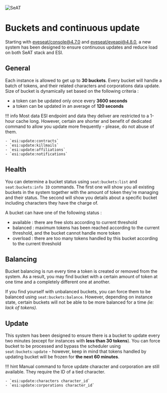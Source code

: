 ![SeAT](https://i.imgur.com/aPPOxSK.png)

# Buckets and continuous update

Starting with [eveseat/console@4.7.0] and [eveseat/eveapi@4.8.0], a new system has been designed to ensure continuous updates and reduce load on both SeAT stack and ESI.

## General

Each instance is allowed to get up to **30 buckets**. Every bucket will handle a batch of tokens, and their related characters and corporations data update.
Size of bucket is dynamically set based on the following criteria :

* a token can be updated only once every **3600 seconds**
* a token can be updated in an average of **120 seconds**

!!! info
    Most data ESI endpoint and data they deliver are restricted to a 1-hour cache long.
    However, certain are shorter and benefit of dedicated command to allow you update more frequently - please, do not abuse of them.

    - `esi:update:contracts`
    - `esi:update:killmails`
    - `esi:update:affiliations`
    - `esi:update:notifications`

## Health

You can determine a bucket status using `seat:buckets:list` and `seat:buckets:info ID` commands.
The first one will show you all existing buckets in the system together with the amount of token they're managing and their status.
The second will show you details about a specific bucket including characters they have the charge of.

A bucket can have one of the following status :

* available : there are free slots according to current threshold
* balanced : maximum tokens has been reached according to the current threshold, and the bucket cannot handle more token
* overload : there are too many tokens handled by this bucket according to the current threshold

## Balancing

Bucket balancing is run every time a token is created or removed from the system.
As a result, you may find bucket with a certain amount of token at one time and a completely different one at another.

If you find yourself with unbalanced buckets, you can force them to be balanced using `seat:buckets:balance`.
However, depending on instance state, certain buckets will not be able to be more balanced for a time *(ie: lack of tokens).*

## Update

This system has been designed to ensure there is a bucket to update every two minutes (except for instances with **less than 30 tokens**).
You can force bucket to be processed and bypass the scheduler using `seat:buckets:update` - however, keep in mind that tokens handled by updating bucket will be frozen for **the next 60 minutes**.

!!! hint
    Manual command to force update character and corporation are still available. They require the ID of a tied character.

    - `esi:update:characters character_id`
    - `esi:update:corporations character_id`

[eveseat/eveapi@4.8.0]: https://github.com/eveseat/eveapi/releases/tag/4.8.0
[eveseat/console@4.7.0]: https://github.com/eveseat/console/releases/tag/4.7.0
